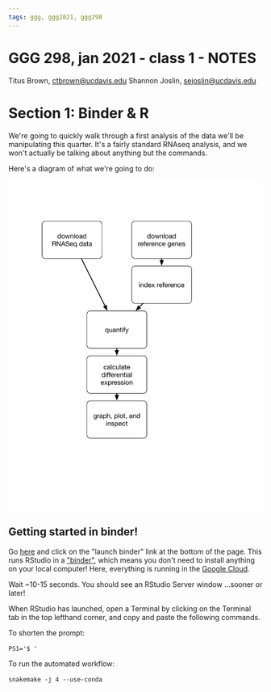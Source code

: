 ```yaml
---
tags: ggg, ggg2021, ggg298
---
```

# GGG 298, jan 2021 - class 1 - NOTES

Titus Brown, ctbrown@ucdavis.edu
Shannon Joslin, sejoslin@ucdavis.edu

# Section 1: Binder & R

We're going to quickly walk through a first analysis of the data we'll be manipulating this quarter. It's a fairly standard RNAseq analysis, and we won't actually be talking about anything but the commands.

Here's a diagram of what we're going to do:

![workflow](https://raw.githubusercontent.com/ngs-docs/2020-ggg-298-first-day-rnaseq/master/txome%20workflow.png)

## Getting started in binder!

Go [here](https://github.com/ngs-docs/2020-ggg-201b-rnaseq/blob/latest/README.md) and click on the "launch binder" link at the bottom of the page. This runs RStudio in a ["binder"](https://binder.readthedocs.io/en/latest/user-manual/overview/intro.html), which means you don't need to install anything on your local computer! Here, everything is running in the [Google Cloud](https://cloud.google.com/compute/).

Wait ~10-15 seconds. You should see an RStudio Server window ...sooner or later!

When RStudio has launched, open a Terminal by clicking on the Terminal tab in the top lefthand corner, and copy and paste the following commands.

To shorten the prompt:
```
PS1='$ '
```

To run the automated workflow:
```
snakemake -j 4 --use-conda
```
